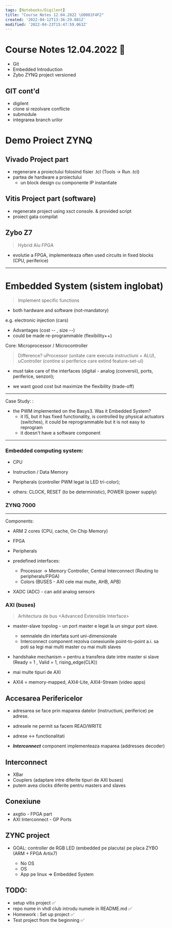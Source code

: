 ```yaml
---
tags: [Notebooks/Digilent]
title: "Course Notes 12.04.2022 \U0001F4F2"
created: '2022-04-12T13:36:29.081Z'
modified: '2022-04-23T15:47:59.063Z'
---
```


# Course Notes 12.04.2022 :calling:

- Git
- Embedded Introduction
- Zybo ZYNQ project versioned

## GIT cont'd
- digilent 
- clone si rezolvare conflicte
- submodule
- integrarea branch urilor

# Demo Proiect ZYNQ

## Vivado Project part
- regenerare a proiectului folosind fisier .tcl (Tools -> Run .tcl)
- partea de hardware a proiectului
  - un block design cu componente IP instantiate

## Vitis Project part (software)
- regenerate project using xsct console. & provided script
- proiect gata compilat

## Zybo Z7
> Hybrid Alu FPGA 
- evolutie a FPGA, implementeaza often used circuits in fixed blocks (CPU, periferice)

---
# Embedded System (sistem inglobat)
> Implement specific functions

- both hardware and software (not-mandatory)

e.g. electronic injection (cars)

- Advantages (cost -- , size --)
- could be made re-programmable (flexibility++)

Core: Microprocessor / Microcontroller
> Difference? uProcessor (unitate care executa instructiuni + ALU), uController (contine si periferice care extind feature-set-ul)

- must take care of the interfaces (digital - analog (conversii), ports, periferice, senzori);

- we want good cost but maximize the flexibility (trade-off)

---
Case Study: :
- the PWM implemented on the Basys3. Was it Embedded System?
  - it IS, but it has fixed functionality, is controlled by physical actuators (switches), it could be reprogrammable but it is not easy to reprogram
  - it doesn't have a software component
---
### Embedded computing system:
- CPU
- Instruction / Data Memory
- Peripherals (controller PWM legat la LED tri-color);

- others: CLOCK, RESET (to be deterministic), POWER (power supply)

### ZYNQ 7000
---
Components:
- ARM 2 cores (CPU, cache, On Chip Memory) 
- FPGA
- Peripherals
- predefined interfaces:
  - Processor -> Memory Controller, Central Interconnect (Routing to peripherals/FPGA)
  - Colors (BUSES - AXI cele mai multe, AHB, APB) 

- XADC (ADC) - can add analog sensors

### AXI (buses)
> Arhitectura de bus <Advanced Extensible Interface\>

- master-slave topolog - un port master e legat la un singur port slave. 
  - semnalele din interfata sunt uni-dimensionale
  - Interconnect component rezolva conexiunile point-to-point a.i. sa poti sa legi mai multi master cu mai multi slaves

- handshake mechanism = pentru a transfera date intre master si slave (Ready = 1 , Valid = 1, rising_edge(CLK))

- mai multe tipuri de AXI 
- AXI4 = memory-mapped, AXI4-Lite, AXI4-Stream (video apps)

## Accesarea Perifericelor
- adresarea se face prin maparea datelor (instructiuni, periferice) pe adrese.

- adresele ne permit sa facem READ/WRITE
- adrese <-> functionalitati
- ***Interconnect*** component implementeaza maparea (addresses decoder)

## Interconnect
- XBar
- Couplers (adaptare intre diferite tipuri de AXI buses)
- putem avea clocks diferite pentru masters and slaves

## Conexiune
- axgtio - FPGA part
- AXI Interconnect - GP Ports

## ZYNC project
- GOAL: controller de RGB LED (embedded pe placuta) pe placa ZYBO (ARM + FPGA Artix7)

  - No OS
  - OS
  - App pe linux 
  => Embedded System
## TODO:
- setup vitis project :white_check_mark:
- repo nume in vhdl club introdu numele in README.md :white_check_mark:
- Homework : Set up project :white_check_mark:
- Test project from the beginning :white_check_mark:

